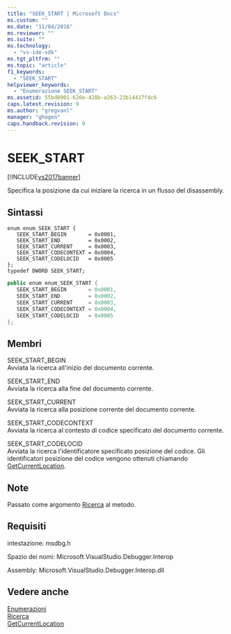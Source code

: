 ```yaml
---
title: "SEEK_START | Microsoft Docs"
ms.custom: ""
ms.date: "11/04/2016"
ms.reviewer: ""
ms.suite: ""
ms.technology: 
  - "vs-ide-sdk"
ms.tgt_pltfrm: ""
ms.topic: "article"
f1_keywords: 
  - "SEEK_START"
helpviewer_keywords: 
  - "Enumerazione SEEK_START"
ms.assetid: 55bd8901-626e-428b-a263-23b14417f4c6
caps.latest.revision: 9
ms.author: "gregvanl"
manager: "ghogen"
caps.handback.revision: 9
---
```

# SEEK_START
[!INCLUDE[vs2017banner](../../../code-quality/includes/vs2017banner.md)]

Specifica la posizione da cui iniziare la ricerca in un flusso del disassembly.  
  
## Sintassi  
  
```cpp#  
enum enum_SEEK_START {   
   SEEK_START_BEGIN       = 0x0001,  
   SEEK_START_END         = 0x0002,  
   SEEK_START_CURRENT     = 0x0003,  
   SEEK_START_CODECONTEXT = 0x0004,  
   SEEK_START_CODELOCID   = 0x0005  
};  
typedef DWORD SEEK_START;  
```  
  
```c#  
public enum enum_SEEK_START {   
   SEEK_START_BEGIN       = 0x0001,  
   SEEK_START_END         = 0x0002,  
   SEEK_START_CURRENT     = 0x0003,  
   SEEK_START_CODECONTEXT = 0x0004,  
   SEEK_START_CODELOCID   = 0x0005  
};  
```  
  
## Membri  
 SEEK\_START\_BEGIN  
 Avviata la ricerca all'inizio del documento corrente.  
  
 SEEK\_START\_END  
 Avviata la ricerca alla fine del documento corrente.  
  
 SEEK\_START\_CURRENT  
 Avviata la ricerca alla posizione corrente del documento corrente.  
  
 SEEK\_START\_CODECONTEXT  
 Avviata la ricerca al contesto di codice specificato del documento corrente.  
  
 SEEK\_START\_CODELOCID  
 Avviata la ricerca l'identificatore specificato posizione del codice.  Gli identificatori posizione del codice vengono ottenuti chiamando [GetCurrentLocation](../Topic/IDebugDisassemblyStream2::GetCurrentLocation.md).  
  
## Note  
 Passato come argomento [Ricerca](../../../extensibility/debugger/reference/idebugdisassemblystream2-seek.md) al metodo.  
  
## Requisiti  
 intestazione: msdbg.h  
  
 Spazio dei nomi: Microsoft.VisualStudio.Debugger.Interop  
  
 Assembly: Microsoft.VisualStudio.Debugger.Interop.dll  
  
## Vedere anche  
 [Enumerazioni](../../../extensibility/debugger/reference/enumerations-visual-studio-debugging.md)   
 [Ricerca](../../../extensibility/debugger/reference/idebugdisassemblystream2-seek.md)   
 [GetCurrentLocation](../Topic/IDebugDisassemblyStream2::GetCurrentLocation.md)
